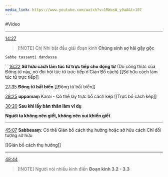 ```yaml
---
media_link: https://www.youtube.com/watch?v=1RWosW_y9aA&t=107
---
```

#Video

---
[14:27](https://www.youtube.com/watch?t=867&v=1RWosW_y9aA)

> [!NOTE] Chị Nhi bắt đầu giải đoạn kinh
> **Chúng sinh sợ hãi gậy gộc**

```
Sabbe tassanti daṇdassa
```
``
[16:22](https://www.youtube.com/watch?t=982&v=1RWosW_y9aA)
**Sở hữu cách làm túc từ trực tiếp cho động từ** (Do công thức của Động từ này, nó đòi hỏi túc từ trực tiếp ở Gián Bổ cách)
[[Sở hữu cách làm túc từ trực tiếp]]

[27:35](https://www.youtube.com/watch?t=1655&v=1RWosW_y9aA)
**Động từ bất biến**
[[Động từ bất biến]]



[28:25](https://www.youtube.com/watch?t=1705&v=1RWosW_y9aA)
**uppamaṃ**
Karoi - Có thể lấy trực bổ cách kép
[[Trực bổ cách kép]]

[30:20](https://www.youtube.com/watch?t=1820&v=1RWosW_y9aA)
**Sau khi lấy bản thân làm ví dụ**

**Người ta không nên giết, không nên xui khiến giết**

---
[45:07](https://www.youtube.com/watch?t=2707&v=1RWosW_y9aA)
**Sabbesaṃ**: Có thể Gián bổ cách thụ hưởng
hoặc sở hữu cách Chỉ đối tượng sở hữu

[[Gián bổ cách thụ hưởng]]

---
[48:44](https://www.youtube.com/watch?t=2924&v=1RWosW_y9aA)

> [!NOTE] Người nói nhiều kinh điển
> **Đoạn kinh 3.2 - 3.3**



